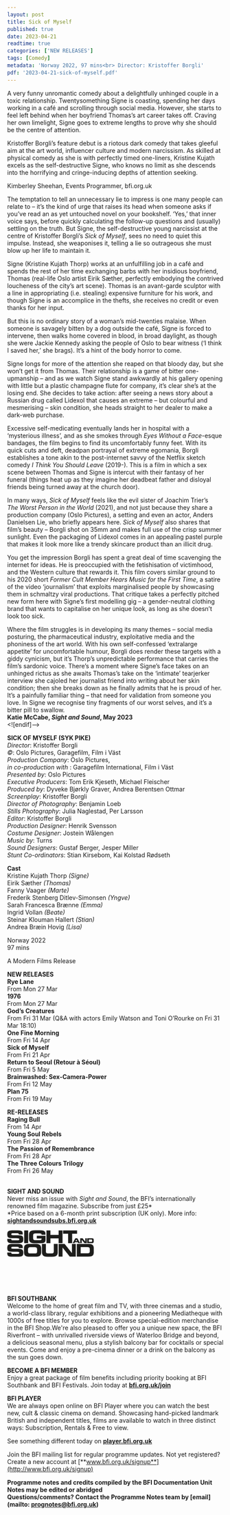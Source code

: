 ```yaml
---
layout: post
title: Sick of Myself
published: true
date: 2023-04-21
readtime: true
categories: ['NEW RELEASES']
tags: [Comedy]
metadata: 'Norway 2022, 97 mins<br> Director: Kristoffer Borgli'
pdf: '2023-04-21-sick-of-myself.pdf'
---
```


A very funny unromantic comedy about a delightfully unhinged couple in a toxic relationship. Twentysomething Signe is coasting, spending her days working in a café and scrolling through social media. However, she starts to feel left behind when her boyfriend Thomas’s art career takes off. Craving her own limelight, Signe goes to extreme lengths to prove why she should be the centre of attention.

Kristoffer Borgli’s feature debut is a riotous dark comedy that takes gleeful aim at the art world, influencer culture and modern narcissism. As skilled at physical comedy as she is with perfectly timed one-liners, Kristine Kujath excels as the self-destructive Signe, who knows no limit as she descends into the horrifying and cringe-inducing depths of attention seeking.

Kimberley Sheehan, Events Programmer, bfi.org.uk

The temptation to tell an unnecessary lie to impress is one many people can relate to – it’s the kind of urge that raises its head when someone asks if you’ve read an as yet untouched novel on your bookshelf. ‘Yes,’ that inner voice says, before quickly calculating the follow-up questions and (usually) settling on the truth. But Signe, the self-destructive young narcissist at the centre of Kristoffer Borgli’s _Sick of Myself_, sees no need to quiet this impulse. Instead, she weaponises it, telling a lie so outrageous she must blow up her life to maintain it.

Signe (Kristine Kujath Thorp) works at an unfulfilling job in a café and spends the rest of her time exchanging barbs with her insidious boyfriend, Thomas (real-life Oslo artist Eirik Sæther, perfectly embodying the contrived loucheness of the city’s art scene). Thomas is an avant-garde sculptor with a line in appropriating (i.e. stealing) expensive furniture for his work, and though Signe is an accomplice in the thefts, she receives no credit or even thanks for her input.

But this is no ordinary story of a woman’s mid-twenties malaise. When someone is savagely bitten by a dog outside the café, Signe is forced to intervene, then walks home covered in blood, in broad daylight, as though she were Jackie Kennedy asking the people of Oslo to bear witness (‘I think I saved her,’ she brags). It’s a hint of the body horror to come.

Signe longs for more of the attention she reaped on that bloody day, but she won’t get it from Thomas. Their relationship is a game of bitter one-upmanship – and as we watch Signe stand awkwardly at his gallery opening with little but a plastic champagne flute for company, it’s clear she’s at the losing end. She decides to take action: after seeing a news story about a Russian drug called Lidexol that causes an extreme – but colourful and mesmerising – skin condition, she heads straight to her dealer to make a dark-web purchase.

Excessive self-medicating eventually lands her in hospital with a ‘mysterious illness’, and as she smokes through _Eyes Without a Face_-esque bandages, the film begins to find its uncomfortably funny feet. With its quick cuts and deft, deadpan portrayal of extreme egomania, Borgli establishes a tone akin to the post-internet savvy of the Netflix sketch comedy _I Think You Should Leave_ (2019-). This is a film in which a sex scene between Thomas and Signe is intercut with their fantasy of her funeral (things heat up as they imagine her deadbeat father and disloyal friends being turned away at the church door).

In many ways, _Sick of Myself_ feels like the evil sister of Joachim Trier’s  
_The Worst Person in the World_ (2021), and not just because they share a production company (Oslo Pictures), a setting and even an actor, Anders Danielsen Lie, who briefly appears here. _Sick of Myself_ also shares that film’s beauty – Borgli shot on 35mm and makes full use of the crisp summer sunlight. Even the packaging of Lidexol comes in an appealing pastel purple that makes it look more like a trendy skincare product than an illicit drug.

You get the impression Borgli has spent a great deal of time scavenging the internet for ideas. He is preoccupied with the fetishisation of victimhood, and the Western culture that rewards it. This film covers similar ground to his 2020 short _Former Cult Member Hears Music for the First Time_, a satire of the video ‘journalism’ that exploits marginalised people by showcasing them in schmaltzy viral productions. That critique takes a perfectly pitched new form here with Signe’s first modelling gig – a gender-neutral clothing brand that wants to capitalise on her unique look, as long as she doesn’t look too sick.

Where the film struggles is in developing its many themes – social media posturing, the pharmaceutical industry, exploitative media and the phoniness of the art world. With his own self-confessed ‘extralarge appetite’ for uncomfortable humour, Borgli does render these targets with a giddy cynicism, but it’s Thorp’s unpredictable performance that carries the film’s sardonic voice. There’s a moment where Signe’s face takes on an unhinged rictus as she awaits Thomas’s take on the ‘intimate’ tearjerker interview she cajoled her journalist friend into writing about her skin condition; then she breaks down as he finally admits that he is proud of her. It’s a painfully familiar thing – that need for validation from someone you love. In Signe we recognise tiny fragments of our worst selves, and it’s a bitter pill to swallow.  
**Katie McCabe, _Sight and Sound_, May 2023**
<br>
<![endif]-->

**SICK OF MYSELF (SYK PIKE)**  
_Director_: Kristoffer Borgli  
_©_: Oslo Pictures, Garagefilm, Film i Väst  
_Production Company_: Oslo Pictures,  
_in co-production with_ : Garagefilm International, Film i Väst  
_Presented by_: Oslo Pictures  
_Executive Producers_: Tom Erik Kjeseth,
Michael Fleischer  
_Produced by_: Dyveke Bjørkly Graver,
Andrea Berentsen Ottmar  
_Screenplay_: Kristoffer Borgli  
_Director of Photography_: Benjamin Loeb  
_Stills Photography_: Julia Naglestad, Per Larsson  
_Editor_: Kristoffer Borgli  
_Production Designer_: Henrik Svensson  
_Costume Designer_: Jostein Wålengen  
_Music by_: Turns  
_Sound Designers_: Gustaf Berger, Jesper Miller  
_Stunt Co-ordinators_: Stian Kirsebom,
Kai Kolstad Rødseth  

**Cast**  
Kristine Kujath Thorp _(Signe)_  
Eirik Sæther _(Thomas)_  
Fanny Vaager _(Marte)_  
Frederik Stenberg Ditlev-Simonsen _(Yngve)_  
Sarah Francesca Brænne _(Emma)_  
Ingrid Vollan _(Beate)_  
Steinar Klouman Hallert _(Stian)_  
Andrea Bræin Hovig _(Lisa)_  

Norway 2022  
97 mins  

A Modern Films Release  

**NEW RELEASES**  
**Rye Lane**  
From Mon 27 Mar  
**1976**  
From Mon 27 Mar  
**God’s Creatures**  
From Fri 31 Mar (Q&A with actors Emily Watson and Toni O’Rourke on Fri 31 Mar 18:10)  
**One Fine Morning**  
From Fri 14 Apr  
**Sick of Myself**  
From Fri 21 Apr  
**Return to Seoul (Retour à Séoul)**  
From Fri 5 May  
**Brainwashed: Sex-Camera-Power**  
From Fri 12 May  
**Plan 75**  
From Fri 19 May  

**RE-RELEASES**  
**Raging Bull**  
From 14 Apr  
**Young Soul Rebels**  
From Fri 28 Apr  
**The Passion of Remembrance**  
From Fri 28 Apr  
**The Three Colours Trilogy**  
From Fri 26 May  
<br>

**SIGHT AND SOUND**<br>
Never miss an issue with _Sight and Sound_, the BFI’s internationally renowned film magazine. Subscribe from just £25*<br>
*Price based on a 6-month print subscription (UK only). More info: [**sightandsoundsubs.bfi.org.uk**](https://sightandsoundsubs.bfi.org.uk/subscribe)

<img style="float: left;" src="/img/sight-and-sound.jpg" width="40%" height="40%"><br><br><br><br><br><br><br><br>

**BFI SOUTHBANK**  
Welcome to the home of great film and TV, with three cinemas and a studio, a world-class library, regular exhibitions and a pioneering Mediatheque with 1000s of free titles for you to explore. Browse special-edition merchandise in the BFI Shop.We&#39;re also pleased to offer you a unique new space, the BFI Riverfront – with unrivalled riverside views of Waterloo Bridge and beyond, a delicious seasonal menu, plus a stylish balcony bar for cocktails or special events. Come and enjoy a pre-cinema dinner or a drink on the balcony as the sun goes down.  

**BECOME A BFI MEMBER**  
Enjoy a great package of film benefits including priority booking at BFI Southbank and BFI Festivals. Join today at [**bfi.org.uk/join**](http://www.bfi.org.uk/join)  

**BFI PLAYER**  
 We are always open online on BFI Player where you can watch the best new, cult &amp; classic cinema on demand. Showcasing hand-picked landmark British and independent titles, films are available to watch in three distinct ways: Subscription, Rentals &amp; Free to view.  

See something different today on [**player.bfi.org.uk**](https://player.bfi.org.uk)  

Join the BFI mailing list for regular programme updates. Not yet registered? Create a new account at [**www.bfi.org.uk/signup**](http://www.bfi.org.uk/signup)

**Programme notes and credits compiled by the BFI Documentation Unit  
Notes may be edited or abridged  
Questions/comments? Contact the Programme Notes team by [email](mailto: prognotes@bfi.org.uk)**
<!--stackedit_data:
eyJoaXN0b3J5IjpbLTE2NzQyMTU3MzRdfQ==
-->